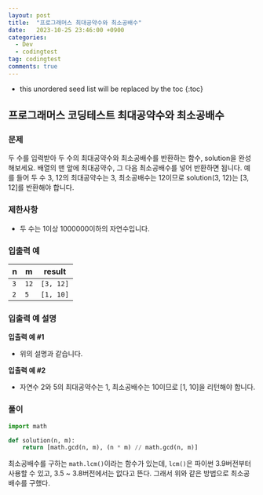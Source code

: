 ```yaml
---
layout: post
title:  "프로그래머스 최대공약수와 최소공배수"
date:   2023-10-25 23:46:00 +0900
categories:
  - Dev
  - codingtest
tag: codingtest
comments: true
---
```


* this unordered seed list will be replaced by the toc
{:toc}

## 프로그래머스 코딩테스트 최대공약수와 최소공배수

### 문제

두 수를 입력받아 두 수의 최대공약수와 최소공배수를 반환하는 함수, solution을 완성해보세요. 배열의 맨 앞에 최대공약수, 그 다음 최소공배수를 넣어 반환하면 됩니다. 예를 들어 두 수 3, 12의 최대공약수는 3, 최소공배수는 12이므로 solution(3, 12)는 [3, 12]를 반환해야 합니다.

### 제한사항

- 두 수는 1이상 1000000이하의 자연수입니다.

### 입출력 예

| n | m | result |
| --- | --- | --- |
| `3` | `12` | `[3, 12]` |
| `2` | `5` | `[1, 10]` |

### 입출력 예 설명

**입출력 예 #1**

- 위의 설명과 같습니다.

**입출력 예 #2**

- 자연수 2와 5의 최대공약수는 1, 최소공배수는 10이므로 [1, 10]을 리턴해야 합니다.

### 풀이

```py
import math

def solution(n, m):
    return [math.gcd(n, m), (n * m) // math.gcd(n, m)]
```

최소공배수를 구하는 `math.lcm()`이라는 함수가 있는데, `lcm()`은 파이썬 3.9버전부터 사용할 수 있고, 3.5 ~ 3.8버전에서는 없다고 뜬다. 그래서 위와 같은 방법으로 최소공배수를 구했다.